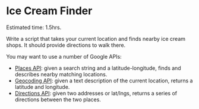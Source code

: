 # Ice Cream Finder
Estimated time: 1.5hrs.

Write a script that takes your current location and finds nearby ice
cream shops. It should provide directions to walk there.

You may want to use a number of Google APIs:

* [Places API][places-api]: given a search string and a
  latitude-longitude, finds and describes nearby matching locations.
* [Geocoding API][geocoding-api]: given a text description of the current
  location, returns a latitude and longitude.
* [Directions API][directions-api]: given two addresses or lat/lngs,
  returns a series of directions between the two places.

[places-api]: https://developers.google.com/places/documentation/search
[geocoding-api]: https://developers.google.com/maps/documentation/geocoding/
[directions-api]: https://developers.google.com/maps/documentation/directions/
